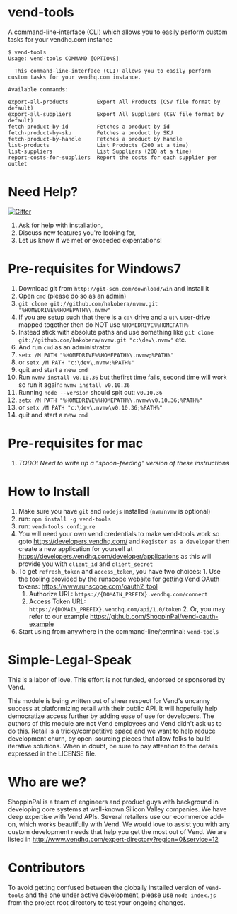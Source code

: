 # vend-tools

A command-line-interface (CLI) which allows you to easily perform custom tasks for your vendhq.com instance

```
$ vend-tools 
Usage: vend-tools COMMAND [OPTIONS]

  This command-line-interface (CLI) allows you to easily perform custom tasks for your vendhq.com instance.

Available commands:

export-all-products         Export All Products (CSV file format by default)
export-all-suppliers        Export All Suppliers (CSV file format by default)
fetch-product-by-id         Fetches a product by id
fetch-product-by-sku        Fetches a product by SKU
fetch-product-by-handle     Fetches a product by handle
list-products               List Products (200 at a time)
list-suppliers              List Suppliers (200 at a time)
report-costs-for-suppliers  Report the costs for each supplier per outlet
```

# Need Help?

[![Gitter](https://badges.gitter.im/Join%20Chat.svg)](https://gitter.im/ShoppinPal/vend-tools?utm_source=badge&utm_medium=badge&utm_campaign=pr-badge&utm_content=badge)

1. Ask for help with installation,
2. Discuss new features you're looking for,
3. Let us know if we met or exceeded expentations!

Pre-requisites for Windows7
===========================
1. Download git from `http://git-scm.com/download/win` and install it
2. Open `cmd` (please do so as an admin)
3. `git clone git://github.com/hakobera/nvmw.git "%HOMEDRIVE%%HOMEPATH%\.nvmw"`
  1. If you are setup such that there is a `c:\` drive and a `u:\` user-drive mapped together then do NOT use `%HOMEDRIVE%%HOMEPATH%`
  2. Instead stick with absolute paths and use something like `git clone git://github.com/hakobera/nvmw.git "c:\dev\.nvmw"` etc.
  3. And run `cmd` as an administrator
4. `setx /M PATH "%HOMEDRIVE%%HOMEPATH%\.nvmw;%PATH%"`
  1. or `setx /M PATH "c:\dev\.nvmw;%PATH%"`
5. quit and start a new `cmd`
6. Run `nvmw install v0.10.36` but thefirst time fails, second time will work so run it again: `nvmw install v0.10.36`
7. Running `node --version` should spit out: `v0.10.36`
8. `setx /M PATH "%HOMEDRIVE%%HOMEPATH%\.nvmw\v0.10.36;%PATH%"`
  1. or `setx /M PATH "c:\dev\.nvmw\v0.10.36;%PATH%"`
9. quit and start a new `cmd`

Pre-requisites for mac
======================
1. *TODO: Need to write up a "spoon-feeding" version of these instructions*

How to Install
==============
1. Make sure you have `git` and `nodejs` installed (`nvm`/`nvmw` is optional)
2. run: `npm install -g vend-tools`
3. run: `vend-tools configure`
  1. You will need your own vend credentials to make vend-tools work so goto https://developers.vendhq.com/ and `Register as a developer` then create a new application for yourself at https://developers.vendhq.com/developer/applications as this will provide you with `client_id` and `client_secret`
  2. To get `refresh_token` and `access_token`, you have two choices:
    1. Use the tooling provided by the runscope website for getting Vend OAuth tokens: https://www.runscope.com/oauth2_tool
      1. Authorize URL: `https://{DOMAIN_PREFIX}.vendhq.com/connect`      
      2. Access Token URL: `https://{DOMAIN_PREFIX}.vendhq.com/api/1.0/token`
    2. Or, you may refer to our example https://github.com/ShoppinPal/vend-oauth-example
4. Start using from anywhere in the command-line/terminal: `vend-tools`

Simple-Legal-Speak
==================

This is a labor of love. This effort is not funded, endorsed or sponsored by Vend.

This module is being written out of sheer respect for Vend's uncanny success at platformizing retail with their public API. It will hopefully help democratize access further by adding ease of use for developers. The authors of this module are not Vend employees and Vend didn't ask us to do this. Retail is a tricky/competitive space and we want to help reduce development churn, by open-sourcing pieces that allow folks to build iterative solutions. When in doubt, be sure to pay attention to the details expressed in the LICENSE file.

Who are we?
===========

ShoppinPal is a team of engineers and product guys with background in developing core systems at well-known Silicon Valley companies. We have deep expertise with Vend APIs. Several retailers use our ecommerce add-on, which works beautifully with Vend. We would love to assist you with any custom development needs that help you get the most out of Vend. We are listed in http://www.vendhq.com/expert-directory?region=0&service=12

Contributors
============
To avoid getting confused between the globally installed version of `vend-tools` and the one under active development, please use `node index.js` from the project root directory to test your ongoing changes.
